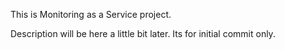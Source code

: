 This is Monitoring as a Service project.

Description will be here a little bit later. Its for initial commit only.
